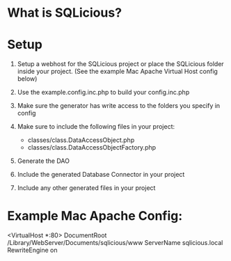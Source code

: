 
What is SQLicious?
==============


Setup
=============

1. Setup a webhost for the SQLicious project or place the SQLicious folder inside your project. (See the example Mac Apache Virtual Host config below)
2. Use the example.config.inc.php to build your config.inc.php
3. Make sure the generator has write access to the folders you specify in config
4. Make sure to include the following files in your project:
	* classes/class.DataAccessObject.php
	* classes/class.DataAccessObjectFactory.php

5. Generate the DAO
6. Include the generated Database Connector in your project
7. Include any other generated files in your project

Example Mac Apache Config:
=============
<VirtualHost *:80>
        DocumentRoot /Library/WebServer/Documents/sqlicious/www
        ServerName sqlicious.local
        RewriteEngine on
</VirtualHost>